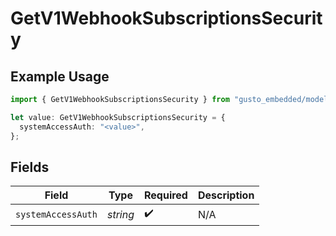 # GetV1WebhookSubscriptionsSecurity

## Example Usage

```typescript
import { GetV1WebhookSubscriptionsSecurity } from "gusto_embedded/models/operations";

let value: GetV1WebhookSubscriptionsSecurity = {
  systemAccessAuth: "<value>",
};
```

## Fields

| Field              | Type               | Required           | Description        |
| ------------------ | ------------------ | ------------------ | ------------------ |
| `systemAccessAuth` | *string*           | :heavy_check_mark: | N/A                |